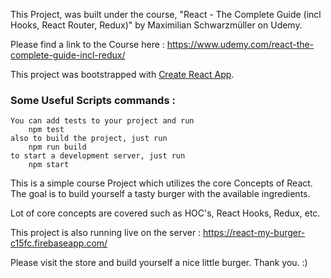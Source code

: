 This Project, was built under the course, "React - The Complete Guide (incl Hooks, React Router, Redux)" by Maximilian Schwarzmüller on Udemy.

Please find a link to the Course here : https://www.udemy.com/react-the-complete-guide-incl-redux/

This project was bootstrapped with [Create React App](https://github.com/facebook/create-react-app).

### Some Useful Scripts commands :

    You can add tests to your project and run
        npm test
    also to build the project, just run 
        npm run build
    to start a development server, just run
        npm start

This is a simple course Project which utilizes the core Concepts of React. The goal is to build yourself a tasty burger with the available ingredients. 

Lot of core concepts are covered such as HOC's, React Hooks, Redux, etc. 

This project is also running live on the server : https://react-my-burger-c15fc.firebaseapp.com/

Please visit the store and build yourself a nice little burger. Thank you. :)

